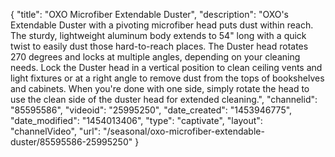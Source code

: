 {
    "title": "OXO Microfiber Extendable Duster",
    "description": "OXO's Extendable Duster with a pivoting microfiber head puts dust within reach. The sturdy, lightweight aluminum body extends to 54\" long with a quick twist to easily dust those hard-to-reach places. The Duster head rotates 270 degrees and locks at multiple angles, depending on your cleaning needs. Lock the Duster head in a vertical position to clean ceiling vents and light fixtures or at a right angle to remove dust from the tops of bookshelves and cabinets. When you're done with one side, simply rotate the head to use the clean side of the duster head for extended cleaning.",
    "channelid": "85595586",
    "videoid": "25995250",
    "date_created": "1453946775",
    "date_modified": "1454013406",
    "type": "captivate",
    "layout": "channelVideo",
    "url": "\/seasonal\/oxo-microfiber-extendable-duster\/85595586-25995250"
}